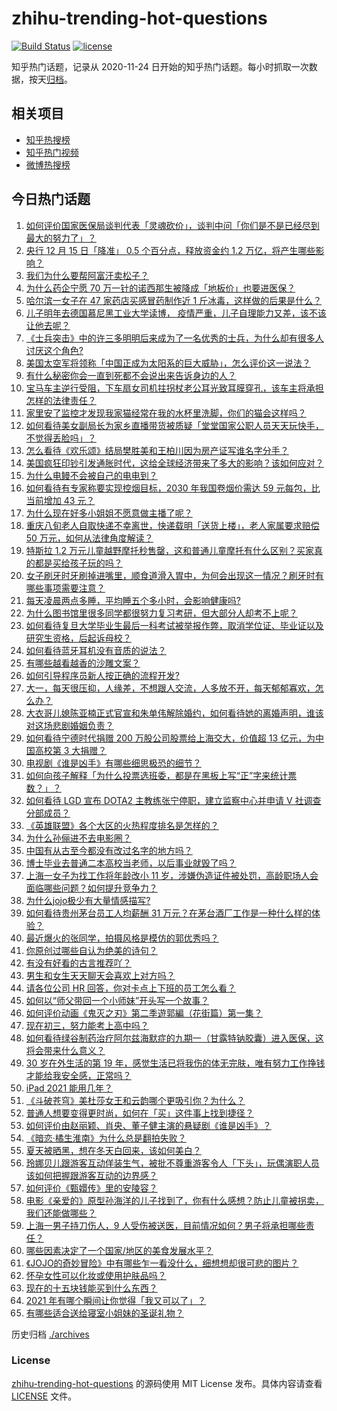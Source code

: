 # zhihu-trending-hot-questions

[![Build Status](https://github.com/justjavac/zhihu-trending-hot-questions/workflows/ci/badge.svg?branch=master)](https://github.com/justjavac/zhihu-trending-hot-questions/actions)
[![license](https://img.shields.io/github/license/justjavac/zhihu-trending-hot-questions)](https://github.com/justjavac/zhihu-trending-hot-questions/blob/master/LICENSE)

知乎热门话题，记录从 2020-11-24 日开始的知乎热门话题。每小时抓取一次数据，按天[归档](./archives)。

## 相关项目

- [知乎热搜榜](https://github.com/justjavac/zhihu-trending-top-search)
- [知乎热门视频](https://github.com/justjavac/zhihu-trending-hot-video)
- [微博热搜榜](https://github.com/justjavac/weibo-trending-hot-search)

## 今日热门话题

<!-- BEGIN -->
<!-- 最后更新时间 Tue Dec 07 2021 05:19:44 GMT+0800 (China Standard Time) -->

1. [如何评价国家医保局谈判代表「灵魂砍价」，谈判中问「你们是不是已经尽到最大的努力了」？](https://www.zhihu.com/question/503499926)
1. [央行 12 月 15 日「降准」 0.5 个百分点，释放资金约 1.2 万亿，将产生哪些影响？](https://www.zhihu.com/question/504113662)
1. [我们为什么要帮阿富汗卖松子？](https://www.zhihu.com/question/497602599)
1. [为什么药企宁愿 70 万一针的诺西那生被降成「地板价」也要进医保？](https://www.zhihu.com/question/503550137)
1. [哈尔滨一女子在 47 家药店买感冒药制作近 1 斤冰毒，这样做的后果是什么？](https://www.zhihu.com/question/503695306)
1. [儿子明年去德国慕尼黑工业大学读博， 疫情严重，儿子自理能力又差，该不该让他去呢？](https://www.zhihu.com/question/503291193)
1. [《士兵突击》中的许三多明明后来成为了一名优秀的士兵，为什么却有很多人讨厌这个角色?](https://www.zhihu.com/question/498302481)
1. [美国太空军将领称「中国正成为太阳系的巨大威胁」，怎么评价这一说法？](https://www.zhihu.com/question/504098374)
1. [有什么秘密你会一直到死都不会说出来告诉身边的人？](https://www.zhihu.com/question/339280994)
1. [宝马车主逆行受阻，下车扇女司机拄拐杖老公耳光致耳膜穿孔，该车主将承担怎样的法律责任？](https://www.zhihu.com/question/503995758)
1. [家里安了监控才发现我家猫经常在我的水杯里洗脚，你们的猫会这样吗？](https://www.zhihu.com/question/459983017)
1. [如何看待美女副局长为家乡直播带货被质疑「堂堂国家公职人员天天玩快手，不觉得丢脸吗」？](https://www.zhihu.com/question/503991497)
1. [怎么看待《欢乐颂》结局樊胜美和王柏川因为房产证写谁名字分手？](https://www.zhihu.com/question/60332816)
1. [美国疯狂印钞引发通胀时代，这给全球经济带来了多大的影响？该如何应对？](https://www.zhihu.com/question/503758639)
1. [为什么电鳗不会被自己的电电到？](https://www.zhihu.com/question/503771202)
1. [如何看待有专家称要实现控烟目标，2030 年我国卷烟价需达 59 元每包，比当前增加 43 元？](https://www.zhihu.com/question/504013131)
1. [为什么现在好多小姐姐不愿意做主播了呢？](https://www.zhihu.com/question/435987963)
1. [重庆八旬老人自取快递不幸离世，快递载明「送货上楼」，老人家属要求赔偿 50 万元，如何从法律角度解读？](https://www.zhihu.com/question/503832740)
1. [特斯拉 1.2 万元儿童越野摩托秒售罄，这和普通儿童摩托有什么区别？买家真的都是买给孩子玩的吗？](https://www.zhihu.com/question/503477729)
1. [女子刷牙时牙刷掉进嘴里，顺食道滑入胃中，为何会出现这一情况？刷牙时有哪些事项需要注意？](https://www.zhihu.com/question/503998752)
1. [每天凌晨两点多睡，平均睡五个多小时，会影响健康吗?](https://www.zhihu.com/question/494772783)
1. [为什么图书馆里很多同学都很努力复习考研，但大部分人却考不上呢？](https://www.zhihu.com/question/430364218)
1. [如何看待复旦大学毕业生最后一科考试被举报作弊，取消学位证、毕业证以及研究生资格，后起诉母校？](https://www.zhihu.com/question/503354095)
1. [如何看待蓝牙耳机没有音质的说法？](https://www.zhihu.com/question/503218648)
1. [有哪些越看越香的沙雕文案？](https://www.zhihu.com/question/503643414)
1. [如何引导程序员新人按正确的流程开发?](https://www.zhihu.com/question/300762444)
1. [大一，每天很压抑，人缘差，不想跟人交流，人多放不开，每天郁郁寡欢，怎么办？](https://www.zhihu.com/question/504042883)
1. [大衣哥儿媳陈亚楠正式官宣和朱单伟解除婚约，如何看待她的离婚声明，谁该对这场悲剧婚姻负责？](https://www.zhihu.com/question/503508672)
1. [如何看待宁德时代捐赠 200 万股公司股票给上海交大，价值超 13 亿元，为中国高校第 3 大捐赠？](https://www.zhihu.com/question/503703617)
1. [电视剧《谁是凶手》有哪些细思极恐的细节？](https://www.zhihu.com/question/503721164)
1. [如何向孩子解释「为什么投票选班委，都是在黑板上写“正”字来统计票数？」？](https://www.zhihu.com/question/503144790)
1. [如何看待 LGD 宣布 DOTA2 主教练张宁停职，建立监察中心并申请 V 社调查分部成员？](https://www.zhihu.com/question/503124079)
1. [《英雄联盟》各个大区的火热程度排名是怎样的？](https://www.zhihu.com/question/373665858)
1. [为什么孙俪进不去电影圈？](https://www.zhihu.com/question/499998926)
1. [中国有从古至今都没有改过名字的地方吗？](https://www.zhihu.com/question/503480389)
1. [博士毕业去普通二本高校当老师，以后事业就毁了吗？](https://www.zhihu.com/question/491765889)
1. [上海一女子为找工作将年龄改小 11 岁，涉嫌伪造证件被处罚，高龄职场人会面临哪些问题？如何提升竞争力？](https://www.zhihu.com/question/502901350)
1. [为什么jojo极少有大量情感描写?](https://www.zhihu.com/question/358670864)
1. [如何看待贵州茅台员工人均薪酬 31 万元？在茅台酒厂工作是一种什么样的体验？](https://www.zhihu.com/question/503713623)
1. [最近爆火的张同学，拍摄风格是模仿的郭优秀吗？](https://www.zhihu.com/question/503739390)
1. [你原创过哪些自认为绝美的诗句？](https://www.zhihu.com/question/500666875)
1. [有没有好看的古言推荐吖？](https://www.zhihu.com/question/273709755)
1. [男生和女生天天聊天会喜欢上对方吗？](https://www.zhihu.com/question/347054708)
1. [请各位公司 HR 回答，你对卡点上下班的员工怎么看？](https://www.zhihu.com/question/492076051)
1. [如何以“师父带回一个小师妹”开头写一个故事？](https://www.zhihu.com/question/437509229)
1. [如何评价动画《鬼灭之刃》第二季遊郭編（花街篇）第一集？](https://www.zhihu.com/question/502894623)
1. [现在初三，努力能考上高中吗？](https://www.zhihu.com/question/502069001)
1. [如何看待绿谷制药治疗阿尔兹海默症的九期一（甘露特钠胶囊）进入医保，这将会带来什么意义？](https://www.zhihu.com/question/503394522)
1. [30 岁在外生活的第 19 年，感觉生活已将我伤的体无完肤，唯有努力工作挣钱才能给我安全感，正常吗？](https://www.zhihu.com/question/499711885)
1. [iPad 2021 能用几年？](https://www.zhihu.com/question/487040154)
1. [《斗破苍穹》美杜莎女王和云韵哪个更吸引你？为什么？](https://www.zhihu.com/question/499636196)
1. [普通人想要变得更时尚，如何在「买」这件事上找到捷径？](https://www.zhihu.com/question/503743193)
1. [如何评价由赵丽颖、肖央、董子健主演的悬疑剧《谁是凶手》？](https://www.zhihu.com/question/420753184)
1. [《暗恋·橘生淮南》为什么总是翻拍失败？](https://www.zhihu.com/question/477846946)
1. [夏天被晒黑，想在冬天白回来，该如何美白？](https://www.zhihu.com/question/499340643)
1. [玲娜贝儿跟游客互动佯装生气，被批不尊重游客令人「下头」，玩偶演职人员该如何把握跟游客互动的边界感？](https://www.zhihu.com/question/503966441)
1. [如何评价《甄嬛传》里的安陵容？](https://www.zhihu.com/question/25504293)
1. [电影《亲爱的》原型孙海洋的儿子找到了，你有什么感想？防止儿童被拐卖，我们还能做哪些？](https://www.zhihu.com/question/504024282)
1. [上海一男子持刀伤人，9 人受伤被送医，目前情况如何？男子将承担哪些责任？](https://www.zhihu.com/question/504110912)
1. [哪些因素决定了一个国家/地区的美食发展水平？](https://www.zhihu.com/question/23039687)
1. [《JOJO的奇妙冒险》中有哪些乍一看没什么，细想想却很可悲的图片？](https://www.zhihu.com/question/450232649)
1. [怀孕女性可以化妆或使用护肤品吗？](https://www.zhihu.com/question/20669742)
1. [现在的十五块钱能买到什么东西？](https://www.zhihu.com/question/503411123)
1. [2021 年有哪个瞬间让你觉得「我又可以了」？](https://www.zhihu.com/question/504124075)
1. [有哪些适合送给寝室小姐妹的圣诞礼物？](https://www.zhihu.com/question/358389889)

<!-- END -->

历史归档 [./archives](./archives)

### License

[zhihu-trending-hot-questions](https://github.com/justjavac/zhihu-trending-hot-questions)
的源码使用 MIT License 发布。具体内容请查看 [LICENSE](./LICENSE) 文件。
